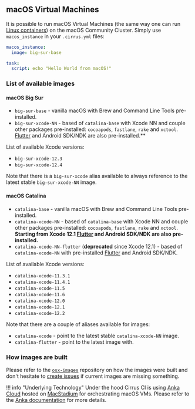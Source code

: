 ## macOS Virtual Machines

It is possible to run macOS Virtual Machines (the same way one can run [Linux containers](linux.md)) on the macOS Community Cluster. 
Simply use `macos_instance` in your `.cirrus.yml` files:

```yaml
macos_instance:
  image: big-sur-base

task:
  script: echo "Hello World from macOS!"
```

### List of available images

#### macOS Big Sur

* `big-sur-base` - vanilla macOS with Brew and Command Line Tools pre-installed.
* `big-sur-xcode-NN` - based of `catalina-base` with Xcode NN and couple other packages pre-installed: 
  `cocoapods`, `fastlane`, `rake` and `xctool`. [Flutter](https://flutter.dev/) and Android SDK/NDK are also pre-installed.**
  
List of available Xcode versions:

* `big-sur-xcode-12.3`
* `big-sur-xcode-12.4`

Note that there is a `big-sur-xcode` alias available to always reference to the latest stable `big-sur-xcode-NN` image.

#### macOS Catalina

* `catalina-base` - vanilla macOS with Brew and Command Line Tools pre-installed.
* `catalina-xcode-NN` - based of `catalina-base` with Xcode NN and couple other packages pre-installed: 
  `cocoapods`, `fastlane`, `rake` and `xctool`. **Starting from Xcode 12.1 [Flutter](https://flutter.dev/) and Android SDK/NDK are also pre-installed.**
* `catalina-xcode-NN-flutter` (**deprecated** since Xcode 12.1) - based of `catalina-xcode-NN` with pre-installed [Flutter](https://flutter.dev/) and Android SDK/NDK.

List of available Xcode versions:

* `catalina-xcode-11.3.1`
* `catalina-xcode-11.4.1`
* `catalina-xcode-11.5`
* `catalina-xcode-11.6`
* `catalina-xcode-12.0`
* `catalina-xcode-12.1`
* `catalina-xcode-12.2`

Note that there are a couple of aliases available for images:

* `catalina-xcode` - point to the latest stable `catalina-xcode-NN` image.
* `catalina-flutter` - point to the latest image with.

### How images are built

Please refer to the [`osx-images`](https://github.com/cirruslabs/osx-images) repository on how the images were built and
don't hesitate to [create issues](https://github.com/cirruslabs/osx-images/issues) if current images are missing something.

!!! info "Underlying Technology"
    Under the hood Cirrus CI is using [Anka Cloud][anka] hosted on [MacStadium][ms] for
    orchestrating macOS VMs. Please refer to the [Anka documentation][anka] for more details.

[anka]: supported-computing-services.md#anka
[ms]: https://www.macstadium.com/
